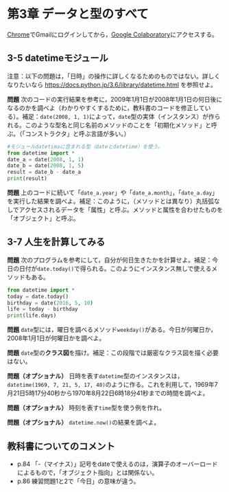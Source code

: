 # 第3章 データと型のすべて

[Chrome](https://www.google.co.jp/chrome/)でGmailにログインしてから，[Google Colaboratory](https://research.google.com/colaboratory/)にアクセスする。

## 3-5 datetimeモジュール

注意：以下の問題は，「日時」の操作に詳しくなるためのものではない。詳しくなりたいなら https://docs.python.jp/3.6/library/datetime.html を参照せよ。

**問題** 次のコードの実行結果を参考に，2009年1月1日が2008年1月1日の何日後になるのかを調べよ（わかりやすくするために，教科書のコードを修正している）。補足：`date(2008, 1, 1)`によって，`date`型の実体（インスタンス）が作られる。このような型名と同じ名前のメソッドのことを「初期化メソッド」と呼ぶ。（「コンストラクタ」と呼ぶ言語が多い。）

```python
#モジュールdatetimaに含まれる型（dateとdatetime）を使う。
from datetime import *
date_a = date(2008, 1, 1)
date_b = date(2008, 1, 5)
result = date_b - date_a
print(result)
```

**問題** 上のコードに続いて「`date_a.year`」や「`date_a.month`」，「`date_a.day`」を実行した結果を調べよ。補足：このように，（メソッドとは異なり）丸括弧なしでアクセスされるデータを「属性」と呼ぶ。メソッドと属性を合わせたものを「オブジェクト」と呼ぶ。

## 3-7 人生を計算してみる

**問題** 次のプログラムを参考にして，自分が何日生きたかを計算せよ。補足：今日の日付が`date.today()`で得られる。このようにインスタンス無しで使えるメソッドもある。

```python
from datetime import *
today = date.today()
birthday = date(2016, 5, 10)
life = today - birthday
print(life.days)
```

**問題** `date`型には，曜日を調べるメソッド`weekday()`がある。今日が何曜日か，2008年1月1日が何曜日かを調べよ。

**問題** `date`型の**クラス図**を描け。補足：この段階では厳密なクラス図を描く必要はない。

**問題（オプショナル）** 日時を表す`datetime`型のインスタンスは，`datetime(1969, 7, 21, 5, 17, 40)`のように作る。これを利用して，1969年7月21日5時17分40秒から1970年8月22日6時18分41秒までの時間を調べよ。

**問題（オプショナル）** 時刻を表す`time`型を使う例を作れ。

**問題（オプショナル）** `datetime.now()`の結果を調べよ。

## 教科書についてのコメント

* p.84 「-（マイナス）」記号をdateで使えるのは，演算子のオーバーロードによるもので，「オブジェクト指向」とは関係ない。
* p.86 練習問題1と2で「今日」の意味が違う。